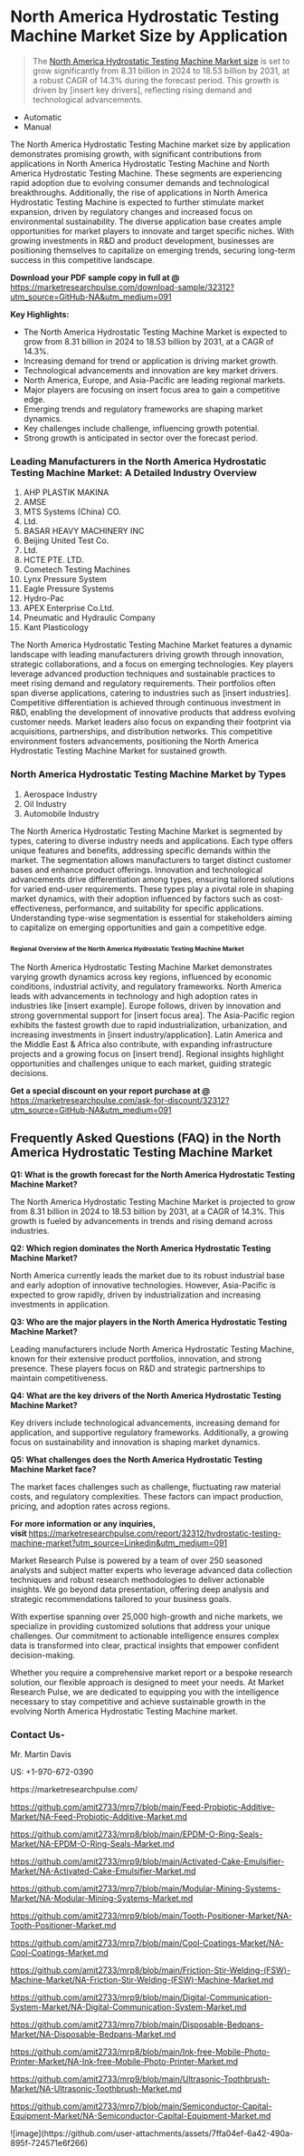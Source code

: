 <h1>North America Hydrostatic Testing Machine Market&nbsp;Size by Application</h1><blockquote><p>The <a href="https://marketresearchpulse.com/download-sample/32312?utm_source=GitHub-NA&amp;utm_medium=091">North America Hydrostatic Testing Machine Market size</a> is set to grow significantly from 8.31 billion in 2024 to 18.53 billion by 2031, at a robust CAGR of 14.3% during the forecast period. This growth is driven by [insert key drivers], reflecting rising demand and technological advancements.</p></blockquote><ul><li>Automatic<li> Manual</li></ul><p>The North America Hydrostatic Testing Machine market size by application demonstrates promising growth, with significant contributions from applications in North America Hydrostatic Testing Machine and North America Hydrostatic Testing Machine. These segments are experiencing rapid adoption due to evolving consumer demands and technological breakthroughs. Additionally, the rise of applications in North America Hydrostatic Testing Machine is expected to further stimulate market expansion, driven by regulatory changes and increased focus on environmental sustainability. The diverse application base creates ample opportunities for market players to innovate and target specific niches. With growing investments in R&D and product development, businesses are positioning themselves to capitalize on emerging trends, securing long-term success in this competitive landscape.</p><p><strong>Download your PDF sample copy in full at @ </strong><a href="https://marketresearchpulse.com/download-sample/32312?utm_source=GitHub-NA&amp;utm_medium=091">https://marketresearchpulse.com/download-sample/32312?utm_source=GitHub-NA&amp;utm_medium=091</a></p><p><strong>Key Highlights: </strong></p><ul><li>The North America Hydrostatic Testing Machine Market is expected to grow from 8.31 billion in 2024 to 18.53 billion by 2031, at a CAGR of 14.3%.</li><li>Increasing demand for trend or application is driving market growth.</li><li>Technological advancements and innovation are key market drivers.</li><li>North America, Europe, and Asia-Pacific are leading regional markets.</li><li>Major players are focusing on insert focus area to gain a competitive edge.</li><li>Emerging trends and regulatory frameworks are shaping market dynamics.</li><li>Key challenges include challenge, influencing growth potential.</li><li>Strong growth is anticipated in sector over the forecast period.</li></ul><h3>Leading Manufacturers in the North America Hydrostatic Testing Machine Market: A Detailed Industry Overview</h3><ol><li>AHP PLASTIK MAKINA</li><li>AMSE</li><li>MTS Systems (China) CO.</li><li>Ltd.</li><li>BASAR HEAVY MACHINERY INC</li><li>Beijing United Test Co.</li><li>Ltd.</li><li>HCTE PTE. LTD.</li><li>Cometech Testing Machines</li><li>Lynx Pressure System</li><li>Eagle Pressure Systems</li><li>Hydro-Pac</li><li>APEX Enterprise Co.Ltd.</li><li>Pneumatic and Hydraulic Company</li><li>Kant Plasticology</li></ol><div class="flex max-w-full flex-col flex-grow"><div class="min-h-8 text-message flex w-full flex-col items-end gap-2 whitespace-normal break-words [.text-message+&amp;]:mt-5" dir="auto" data-message-author-role="assistant" data-message-id="fd8432e4-4910-450d-b182-61b7bfb0a01f" data-message-model-slug="gpt-4o"><div class="flex w-full flex-col gap-1 empty:hidden first:pt-[3px]"><div class="markdown prose w-full break-words dark:prose-invert light"><p>The North America Hydrostatic Testing Machine Market features a dynamic landscape with leading manufacturers driving growth through innovation, strategic collaborations, and a focus on emerging technologies. Key players leverage advanced production techniques and sustainable practices to meet rising demand and regulatory requirements. Their portfolios often span diverse applications, catering to industries such as [insert industries]. Competitive differentiation is achieved through continuous investment in R&amp;D, enabling the development of innovative products that address evolving customer needs. Market leaders also focus on expanding their footprint via acquisitions, partnerships, and distribution networks. This competitive environment fosters advancements, positioning the North America Hydrostatic Testing Machine Market for sustained growth.</p></div></div></div></div><h3>North America Hydrostatic Testing Machine Market by Types</h3><ol><li>Aerospace Industry<li> Oil Industry<li> Automobile Industry</li></ol><div class="flex max-w-full flex-col flex-grow"><div class="min-h-8 text-message flex w-full flex-col items-end gap-2 whitespace-normal break-words [.text-message+&amp;]:mt-5" dir="auto" data-message-author-role="assistant" data-message-id="084470be-0bb7-4664-bddf-5156b4f41249" data-message-model-slug="gpt-4o-mini"><div class="flex w-full flex-col gap-1 empty:hidden first:pt-[3px]"><div class="markdown prose w-full break-words dark:prose-invert light"><p>The North America Hydrostatic Testing Machine Market is segmented by types, catering to diverse industry needs and applications. Each type offers unique features and benefits, addressing specific demands within the market. The segmentation allows manufacturers to target distinct customer bases and enhance product offerings. Innovation and technological advancements drive differentiation among types, ensuring tailored solutions for varied end-user requirements. These types play a pivotal role in shaping market dynamics, with their adoption influenced by factors such as cost-effectiveness, performance, and suitability for specific applications. Understanding type-wise segmentation is essential for stakeholders aiming to capitalize on emerging opportunities and gain a competitive edge.</p></div></div></div></div><h3><span style="font-size: 11px;">Regional Overview of the North America Hydrostatic Testing Machine Market</span></h3><div class="flex max-w-full flex-col flex-grow"><div class="min-h-8 text-message flex w-full flex-col items-end gap-2 whitespace-normal break-words [.text-message+&amp;]:mt-5" dir="auto" data-message-author-role="assistant" data-message-id="e9038762-ce64-4e30-91c9-9bd413514231" data-message-model-slug="gpt-4o-mini"><div class="flex w-full flex-col gap-1 empty:hidden first:pt-[3px]"><div class="markdown prose w-full break-words dark:prose-invert light"><p>The North America Hydrostatic Testing Machine Market demonstrates varying growth dynamics across key regions, influenced by economic conditions, industrial activity, and regulatory frameworks. North America leads with advancements in technology and high adoption rates in industries like [insert example]. Europe follows, driven by innovation and strong governmental support for [insert focus area]. The Asia-Pacific region exhibits the fastest growth due to rapid industrialization, urbanization, and increasing investments in [insert industry/application]. Latin America and the Middle East &amp; Africa also contribute, with expanding infrastructure projects and a growing focus on [insert trend]. Regional insights highlight opportunities and challenges unique to each market, guiding strategic decisions.</p></div></div></div></div><p><strong>Get a special discount on your report purchase at @ </strong><a href="https://marketresearchpulse.com/ask-for-discount/32312?utm_source=GitHub-NA&amp;utm_medium=091">https://marketresearchpulse.com/ask-for-discount/32312?utm_source=GitHub-NA&amp;utm_medium=091</a></p><h2>Frequently Asked Questions (FAQ) in the North America Hydrostatic Testing Machine Market</h2><p><strong>Q1: What is the growth forecast for the North America Hydrostatic Testing Machine Market?</strong></p><p>The North America Hydrostatic Testing Machine Market is projected to grow from 8.31 billion in 2024 to 18.53 billion by 2031, at a CAGR of 14.3%. This growth is fueled by advancements in trends and rising demand across industries.</p><p><strong>Q2: Which region dominates the North America Hydrostatic Testing Machine Market?</strong></p><p>North America currently leads the market due to its robust industrial base and early adoption of innovative technologies. However, Asia-Pacific is expected to grow rapidly, driven by industrialization and increasing investments in application.</p><p><strong>Q3: Who are the major players in the North America Hydrostatic Testing Machine Market?</strong></p><p>Leading manufacturers include North America Hydrostatic Testing Machine, known for their extensive product portfolios, innovation, and strong presence. These players focus on R&amp;D and strategic partnerships to maintain competitiveness.</p><p><strong>Q4: What are the key drivers of the North America Hydrostatic Testing Machine Market?</strong></p><p>Key drivers include technological advancements, increasing demand for application, and supportive regulatory frameworks. Additionally, a growing focus on sustainability and innovation is shaping market dynamics.</p><p><strong>Q5: What challenges does the North America Hydrostatic Testing Machine Market face?</strong></p><p>The market faces challenges such as challenge, fluctuating raw material costs, and regulatory complexities. These factors can impact production, pricing, and adoption rates across regions.</p><p><strong>For more information or any inquiries, visit&nbsp;</strong><a href="https://marketresearchpulse.com/report/32312/hydrostatic-testing-machine-market?utm_source=Linkedin&utm_medium=091">https://marketresearchpulse.com/report/32312/hydrostatic-testing-machine-market?utm_source=Linkedin&utm_medium=091</a></p><p>Market Research Pulse is powered by a team of over 250 seasoned analysts and subject matter experts who leverage advanced data collection techniques and robust research methodologies to deliver actionable insights. We go beyond data presentation, offering deep analysis and strategic recommendations tailored to your business goals.</p><p>With expertise spanning over 25,000 high-growth and niche markets, we specialize in providing customized solutions that address your unique challenges. Our commitment to actionable intelligence ensures complex data is transformed into clear, practical insights that empower confident decision-making.</p><p>Whether you require a comprehensive market report or a bespoke research solution, our flexible approach is designed to meet your needs. At Market Research Pulse, we are dedicated to equipping you with the intelligence necessary to stay competitive and achieve sustainable growth in the evolving North America Hydrostatic Testing Machine market.</p><h3><strong>Contact Us-</strong></h3><p>Mr. Martin Davis</p><p>US: +1-970-672-0390</p><p>https://marketresearchpulse.com/</p><p><a href="https://github.com/amit2733/mrp7/blob/main/Feed-Probiotic-Additive-Market/NA-Feed-Probiotic-Additive-Market.md">https://github.com/amit2733/mrp7/blob/main/Feed-Probiotic-Additive-Market/NA-Feed-Probiotic-Additive-Market.md</a></p><p><a href="https://github.com/amit2733/mrp8/blob/main/EPDM-O-Ring-Seals-Market/NA-EPDM-O-Ring-Seals-Market.md">https://github.com/amit2733/mrp8/blob/main/EPDM-O-Ring-Seals-Market/NA-EPDM-O-Ring-Seals-Market.md</a></p><p><a href="https://github.com/amit2733/mrp9/blob/main/Activated-Cake-Emulsifier-Market/NA-Activated-Cake-Emulsifier-Market.md">https://github.com/amit2733/mrp9/blob/main/Activated-Cake-Emulsifier-Market/NA-Activated-Cake-Emulsifier-Market.md</a></p><p><a href="https://github.com/amit2733/mrp7/blob/main/Modular-Mining-Systems-Market/NA-Modular-Mining-Systems-Market.md">https://github.com/amit2733/mrp7/blob/main/Modular-Mining-Systems-Market/NA-Modular-Mining-Systems-Market.md</a></p><p><a href="https://github.com/amit2733/mrp9/blob/main/Tooth-Positioner-Market/NA-Tooth-Positioner-Market.md">https://github.com/amit2733/mrp9/blob/main/Tooth-Positioner-Market/NA-Tooth-Positioner-Market.md</a></p><p><a href="https://github.com/amit2733/mrp7/blob/main/Cool-Coatings-Market/NA-Cool-Coatings-Market.md">https://github.com/amit2733/mrp7/blob/main/Cool-Coatings-Market/NA-Cool-Coatings-Market.md</a></p><p><a href="https://github.com/amit2733/mrp8/blob/main/Friction-Stir-Welding-(FSW)-Machine-Market/NA-Friction-Stir-Welding-(FSW)-Machine-Market.md">https://github.com/amit2733/mrp8/blob/main/Friction-Stir-Welding-(FSW)-Machine-Market/NA-Friction-Stir-Welding-(FSW)-Machine-Market.md</a></p><p><a href="https://github.com/amit2733/mrp9/blob/main/Digital-Communication-System-Market/NA-Digital-Communication-System-Market.md">https://github.com/amit2733/mrp9/blob/main/Digital-Communication-System-Market/NA-Digital-Communication-System-Market.md</a></p><p><a href="https://github.com/amit2733/mrp7/blob/main/Disposable-Bedpans-Market/NA-Disposable-Bedpans-Market.md">https://github.com/amit2733/mrp7/blob/main/Disposable-Bedpans-Market/NA-Disposable-Bedpans-Market.md</a></p><p><a href="https://github.com/amit2733/mrp8/blob/main/Ink-free-Mobile-Photo-Printer-Market/NA-Ink-free-Mobile-Photo-Printer-Market.md">https://github.com/amit2733/mrp8/blob/main/Ink-free-Mobile-Photo-Printer-Market/NA-Ink-free-Mobile-Photo-Printer-Market.md</a></p><p><a href="https://github.com/amit2733/mrp9/blob/main/Ultrasonic-Toothbrush-Market/NA-Ultrasonic-Toothbrush-Market.md">https://github.com/amit2733/mrp9/blob/main/Ultrasonic-Toothbrush-Market/NA-Ultrasonic-Toothbrush-Market.md</a></p><p><a href="https://github.com/amit2733/mrp7/blob/main/Semiconductor-Capital-Equipment-Market/NA-Semiconductor-Capital-Equipment-Market.md">https://github.com/amit2733/mrp7/blob/main/Semiconductor-Capital-Equipment-Market/NA-Semiconductor-Capital-Equipment-Market.md</a></p>
![image](https://github.com/user-attachments/assets/7ffa04ef-6a42-490a-895f-724571e6f266)
